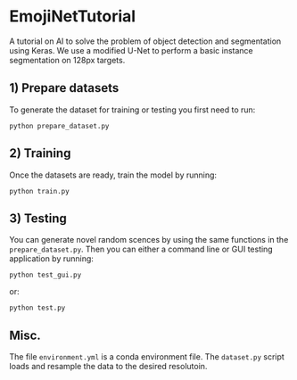 # EmojiNetTutorial
A tutorial on AI to solve the problem of object detection and segmentation using Keras. We use a modified U-Net to perform a basic instance segmentation on 128px targets.

## 1) Prepare datasets
To generate the dataset for training or testing you first need to run:
```
python prepare_dataset.py
```

## 2) Training
Once the datasets are ready, train the model by running:
```
python train.py
```

## 3) Testing
You can generate novel random scences by using the same functions in the ```prepare_dataset.py```. Then you can either a command line or GUI testing application by running:
```
python test_gui.py
```
or:
```
python test.py
```

## Misc.
The file ```environment.yml``` is a conda environment file. The ```dataset.py``` script loads and resample the data to the desired resolutoin.
